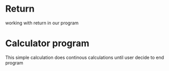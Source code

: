 Return
===
working with return in our program

Calculator program
===
This simple calculation does continous calculations until user decide to end program